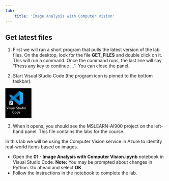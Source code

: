 ```yaml
---
lab:
    title: 'Image Analysis with Computer Vision'
---
```


## Get latest files 

1. First we will run a short program that pulls the latest version of the lab files. On the desktop, look for the file **GET_FILES** and double click on it. This will run a command. Once the command runs, the last line will say "Press any key to continue ...". You can close the panel.

2.  Start Visual Studio Code (the program icon is pinned to the bottom taskbar). 

![Visual Studio Code Icon](./images/vscode.jpg)

3. When it opens, you should see the MSLEARN-AI900 project on the left-hand panel. This file contains the labs for the course. 

In this lab we will be using the Computer Vision service in Azure to identify real-world items based on images.

-  Open the **01 - Image Analysis with Computer Vision.ipynb** notebook in Visual Studio Code. **Note:** You may be prompted about changes in Python. Go ahead and select **OK**.  
-  Follow the instructions in the notebook to complete the lab.
